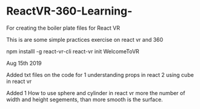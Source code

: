 # ReactVR-360-Learning-

For creating the boiler plate files for React VR 


This is are some simple practices exercise on react vr and 360 

npm installl -g react-vr-cli
react-vr init WelcomeToVR

Aug 15th 2019 

Added txt files on the code for 
1 understanding props in react 
2 using cube in react vr


Added 1 How to use sphere and cylinder in react vr more the number of width and height segements, than more smooth is the surface.